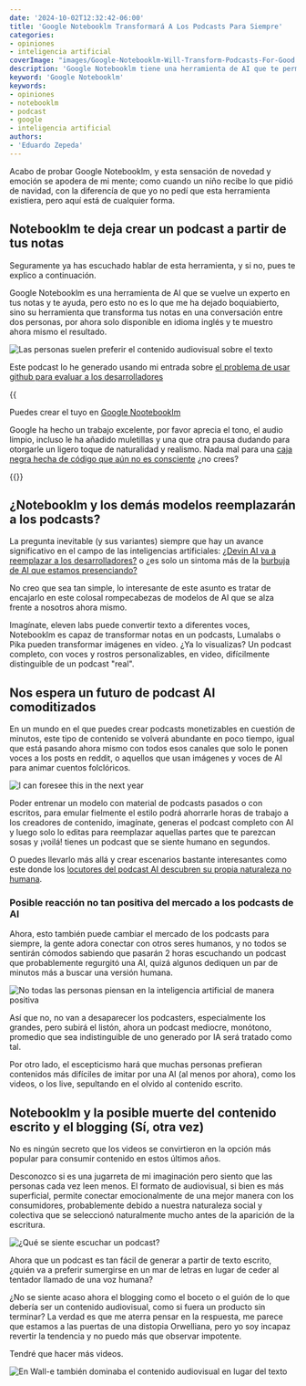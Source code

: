 ```yaml
---
date: '2024-10-02T12:32:42-06:00'
title: 'Google Notebooklm Transformará A Los Podcasts Para Siempre'
categories:
- opiniones
- inteligencia artificial
coverImage: "images/Google-Notebooklm-Will-Transform-Podcasts-For-Good.jpg"
description: 'Google Notebooklm tiene una herramienta de AI que te permite convertir tus notas en un podcast bastante realista, en cuestión de segundos y con el potencial de usarse en conjunción con otras herramientas de AI'
keyword: 'Google Notebooklm'
keywords:
- opiniones
- notebooklm
- podcast
- google
- inteligencia artificial
authors:
- 'Eduardo Zepeda'
---
```


Acabo de probar Google Notebooklm, y esta sensación de novedad y emoción se apodera de mi mente; como cuando un niño recibe lo que pidió de navidad, con la diferencía de que yo no pedí que esta herramienta existiera, pero aquí está de cualquier forma.

## Notebooklm te deja crear un podcast a partir de tus notas

Seguramente ya has escuchado hablar de esta herramienta, y si no, pues te explico a continuación. 

Google Notebooklm es una herramienta de AI que se vuelve un experto en tus notas y te ayuda, pero esto no es lo que me ha dejado boquiabierto, sino su herramienta que transforma tus notas en una conversación entre dos personas, por ahora solo disponible en idioma inglés y te muestro ahora mismo el resultado.

![Las personas suelen preferir el contenido audiovisual sobre el texto](images/podcast-meme-5-minutes.jpg "Las personas suelen preferir el contenido audiovisual sobre el texto")

Este podcast lo he generado usando mi entrada sobre [el problema de usar github para evaluar a los desarrolladores](/es/el-problema-de-usar-github-para-evaluar-a-los-desarrolladores/)

{{<audio src="https://res.cloudinary.com/dwrscezd2/video/upload/v1727844656/Podcast-Github-google-notebooklm_dsnzn8.mp3" caption="Podcast generado mediante google notebooklm">}}

Puedes crear el tuyo en [Google Nootebooklm](https://notebooklm.google/#?)

Google ha hecho un trabajo excelente, por favor aprecia el tono, el audio limpio, incluso le ha añadido muletillas y una que otra pausa dudando para otorgarle un ligero toque de naturalidad y realismo. Nada mal para una [caja negra hecha de código que aún no es consciente](/es/chat-gpt-la-habitacion-china-de-searle-y-la-conciencia/) ¿no crees?

{{<ad>}}

## ¿Notebooklm y los demás modelos reemplazarán a los podcasts?

La pregunta inevitable (y sus variantes) siempre que hay un avance significativo en el campo de las inteligencias artificiales: [¿Devin AI va a reemplazar a los desarrolladores?](/es/devin-ai-el-supuesto-reemplazo-de-los-programadores/) o ¿es solo un sintoma más de la [burbuja de AI que estamos presenciando?](/es/el-auge-y-la-caida-de-la-burbuja-de-ai/)

No creo que sea tan simple, lo interesante de este asunto es tratar de encajarlo en este colosal rompecabezas de modelos de AI que se alza frente a nosotros ahora mismo.

Imagínate, eleven labs puede convertir texto a diferentes voces, Notebooklm es capaz de transformar notas en un podcasts, Lumalabs o Pika pueden transformar imágenes en video. ¿Ya lo visualizas? Un podcast completo, con voces y rostros personalizables, en video, difícilmente distinguible de un podcast "real".

## Nos espera un futuro de podcast AI comoditizados

En un mundo en el que puedes crear podcasts monetizables en cuestión de minutos, este tipo de contenido se volverá abundante en poco tiempo, igual que está pasando ahora mismo con todos esos canales que solo le ponen voces a los posts en reddit, o aquellos que usan imágenes y voces de AI para animar cuentos folclóricos.

![I can foresee this in the next year](https://i.imgflip.com/95scrd.jpg "I can foresee this in the next year")

Poder entrenar un modelo con material de podcasts pasados o con escritos, para emular fielmente el estilo podrá ahorrarle horas de trabajo a los creadores de contenido, imagínate, generas el podcast completo con AI y luego solo lo editas para reemplazar aquellas partes que te parezcan sosas y ¡voilá! tienes un podcast que se siente humano en segundos. 

O puedes llevarlo más allá y crear escenarios bastante interesantes como este donde los [locutores del podcast AI descubren su propia naturaleza no humana](https://www.reddit.com/r/artificial/comments/1frk1gi/notebooklm_podcast_hosts_discover_theyre_ai_not/#?).

### Posible reacción no tan positiva del mercado a los podcasts de AI 

Ahora, esto también puede cambiar el mercado de los podcasts para siempre, la gente adora conectar con otros seres humanos, y no todos se sentirán cómodos sabiendo que pasarán 2 horas escuchando un podcast que probablemente regurgitó una AI, quizá algunos dediquen un par de minutos más a buscar una versión humana.

![No todas las personas piensan en la inteligencia artificial de manera positiva](images/AI-impact-on-society.webp "No todas las personas piensan en la inteligencia artificial de manera positiva")

Así que no, no van a desaparecer los podcasters, especialmente los grandes, pero subirá el listón, ahora un podcast mediocre, monótono, promedio que sea indistinguible de uno generado por IA será tratado como tal.

Por otro lado, el escepticismo hará que muchas personas prefieran contenidos más difíciles de imitar por una AI (al menos por ahora), como los videos, o los live, sepultando en el olvido al contenido escrito.

## Notebooklm y la posible muerte del contenido escrito y el blogging (Sí, otra vez)

No es ningún secreto que los videos se convirtieron en la opción más popular para consumir contenido en estos últimos años. 

Desconozco si es una jugarreta de mi imaginación pero siento que las personas cada vez leen menos. El formato de audiovisual, si bien es más superficial, permite conectar emocionalmente de una mejor manera con los consumidores, probablemente debido a nuestra naturaleza social y colectiva que se seleccionó naturalmente mucho antes de la aparición de la escritura.

![¿Qué se siente escuchar un podcast?](images/what-it-feels-to-listen-to-a-podcast.jpeg "¿Qué se siente escuchar un podcast?")

Ahora que un podcast es tan fácil de generar a partir de texto escrito, ¿quién va a preferir sumergirse en un mar de letras en lugar de ceder al tentador llamado de una voz humana? 

¿No se siente acaso ahora el blogging como el boceto o el guión de lo que debería ser un contenido audiovisual, como si fuera un producto sin terminar? La verdad es que me aterra pensar en la respuesta, me parece que estamos a las puertas de una distopia Orwelliana, pero yo soy incapaz revertir la tendencia y no puedo más que observar impotente.

Tendré que hacer más videos.

![En Wall-e también dominaba el contenido audiovisual en lugar del texto](https://res.cloudinary.com/dwrscezd2/image/upload/v1727849039/kgr8at3ytm29xohusw5x.avif "En Wall-e también dominaba el contenido audiovisual en lugar del texto")






